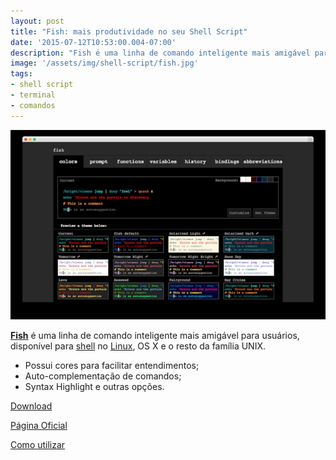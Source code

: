 ```yaml
---
layout: post
title: "Fish: mais produtividade no seu Shell Script"
date: '2015-07-12T10:53:00.004-07:00'
description: "Fish é uma linha de comando inteligente mais amigável para usuários, disponível para Linux e Unix."
image: '/assets/img/shell-script/fish.jpg'
tags:
- shell script
- terminal
- comandos
---
```



<script>window.location = "http://terminalroot.com.br/2018/01/fish-shell-mais-produtividade-no-seu-shell-script.html";</script>


![Fish: mais produtividade no seu Shell Script](/assets/img/shell-script/fish.jpg "Fish: mais produtividade no seu Shell Script")

[__Fish__](http://fishshell.com/) é uma linha de comando inteligente mais amigável para usuários, disponível para [shell](http://www.terminalroot.com.br/shell/) no [Linux](http://www.terminalroot.com.br/tags#linux), OS X e o resto da família UNIX.

+ Possui cores para facilitar entendimentos;
+ Auto-complementação de comandos;
+ Syntax Highlight e outras opções.

[Download](http://fishshell.com/#platform_tabs)

[Página Oficial](http://fishshell.com/)

[Como utilizar](http://fishshell.com/docs/current/tutorial.html)

<script async src="https://pagead2.googlesyndication.com/pagead/js/adsbygoogle.js"></script>

<!-- Informat -->
<ins class="adsbygoogle"
 style="display:block"
 data-ad-client="ca-pub-2838251107855362"
 data-ad-slot="2327980059"
 data-ad-format="auto"
 data-full-width-responsive="true"></ins>

<script>
(adsbygoogle = window.adsbygoogle || []).push({});
</script>

